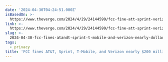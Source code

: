 ```yaml
---
date: '2024-04-30T04:24:51.000Z'
isBasedOn: >-
  https://www.theverge.com/2024/4/29/24144599/fcc-fine-att-sprint-verizon-t-mobile-location-data
link: >-
  https://www.theverge.com/2024/4/29/24144599/fcc-fine-att-sprint-verizon-t-mobile-location-data
slug: >-
  2024-04-30-fcc-fines-atandt-sprint-t-mobile-and-verizon-nearly-dollar200-million-for-illeg
tags:
  - privacy
title: 'FCC fines AT&T, Sprint, T-Mobile, and Verizon nearly $200 million for illeg'
---
```


